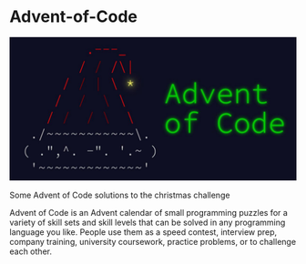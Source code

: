 # Advent-of-Code

![GitHub Logo](/images/adv.jpeg)

Some Advent of Code solutions to the christmas challenge 

Advent of Code is an Advent calendar of small programming puzzles for a variety of skill sets and skill levels that can be solved in any programming language you like. People use them as a speed contest, interview prep, company training, university coursework, practice problems, or to challenge each other.
